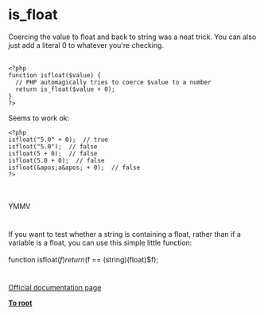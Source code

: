 # is_float



Coercing the value to float and back to string was a neat trick. You can also just add a literal 0 to whatever you&apos;re checking.<br><br>

```
<?php
function isfloat($value) {
  // PHP automagically tries to coerce $value to a number
  return is_float($value + 0);
}
?>
```


Seems to work ok:



```
<?php
isfloat("5.0" + 0);  // true
isfloat("5.0");  // false
isfloat(5 + 0);  // false
isfloat(5.0 + 0);  // false
isfloat(&apos;a&apos; + 0);  // false
?>
```
<br><br>YMMV  

#

If you want to test whether a string is containing a float, rather than if a variable is a float, you can use this simple little function:<br><br>function isfloat($f) return ($f == (string)(float)$f);  

#

[Official documentation page](https://www.php.net/manual/en/function.is-float.php)

**[To root](/README.md)**